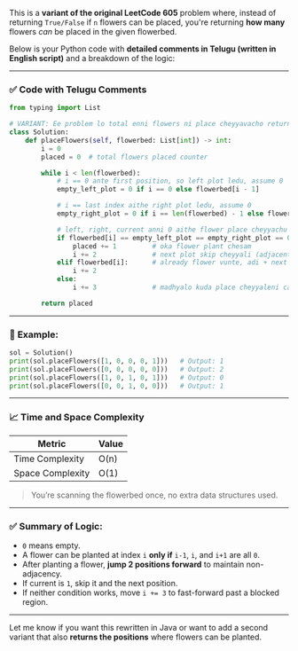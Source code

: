 This is a **variant of the original LeetCode 605** problem where, instead of returning `True/False` if `n` flowers can be placed, you're returning **how many** flowers *can* be placed in the given flowerbed.

Below is your Python code with **detailed comments in Telugu (written in English script)** and a breakdown of the logic:

---

### ✅ **Code with Telugu Comments**

```python
from typing import List

# VARIANT: Ee problem lo total enni flowers ni place cheyyavacho return cheyyali
class Solution:
    def placeFlowers(self, flowerbed: List[int]) -> int:
        i = 0
        placed = 0  # total flowers placed counter

        while i < len(flowerbed):
            # i == 0 ante first position, so left plot ledu, assume 0
            empty_left_plot = 0 if i == 0 else flowerbed[i - 1]

            # i == last index aithe right plot ledu, assume 0
            empty_right_plot = 0 if i == len(flowerbed) - 1 else flowerbed[i + 1]

            # left, right, current anni 0 aithe flower place cheyyachu
            if flowerbed[i] == empty_left_plot == empty_right_plot == 0:
                placed += 1         # oka flower plant chesam
                i += 2              # next plot skip cheyyali (adjacent rule kosam)
            elif flowerbed[i]:      # already flower vunte, adi + next skip cheyyali
                i += 2
            else:
                i += 3              # madhyalo kuda place cheyyaleni case aithe 3 jump

        return placed
```

---

### 🧪 **Example:**

```python
sol = Solution()
print(sol.placeFlowers([1, 0, 0, 0, 1]))   # Output: 1
print(sol.placeFlowers([0, 0, 0, 0, 0]))   # Output: 2
print(sol.placeFlowers([1, 0, 1, 0, 1]))   # Output: 0
print(sol.placeFlowers([0, 0, 1, 0, 0]))   # Output: 1
```

---

### 📈 **Time and Space Complexity**

| Metric           | Value |
| ---------------- | ----- |
| Time Complexity  | O(n)  |
| Space Complexity | O(1)  |

> You’re scanning the flowerbed once, no extra data structures used.

---

### ✅ **Summary of Logic:**

* `0` means empty.
* A flower can be planted at index `i` **only if** `i-1`, `i`, and `i+1` are all `0`.
* After planting a flower, **jump 2 positions forward** to maintain non-adjacency.
* If current is `1`, skip it and the next position.
* If neither condition works, move `i += 3` to fast-forward past a blocked region.

---

Let me know if you want this rewritten in Java or want to add a second variant that also **returns the positions** where flowers can be planted.
